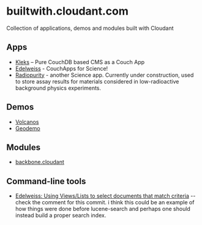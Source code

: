 builtwith.cloudant.com
======================

Collection of applications, demos and modules built with Cloudant

## Apps
* [Kleks](https://github.com/markuso/kleks) –  Pure CouchDB based CMS as a Couch App
* [Edelweiss](https://edelweiss.cloudant.com/datadb/_design/app/index.html) - CouchApps for Science!
* [Radiopurity](http://radiopurity.cloudant.com/rp/_design/persephone/index.html) - another Science app. Currently under construction, used to store assay results for materials considered in low-radioactive background physics experiments. 

## Demos
* [Volcanos](http://chewbranca.cloudant.com/volcanoes/_design/volcanoes/index.html)
* [Geodemo](http://geodemo.cloudant.com/colorado_skiing/geo/demos/cloudant/index.html)

## Modules
* [backbone.cloudant](https://github.com/cloudant-labs/backbone.cloudant)

## Command-line tools
* [Edelweiss: Using Views/Lists to select documents that match criteria](https://gist.github.com/gadamc/4965877) -- check the comment for this commit. i think this could be an example of how things were done before lucene-search and perhaps one should instead build a proper search index. 


